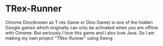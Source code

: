 # TRex-Runner
Chrome Dino(known as T-rex Game or Dino Game) is one of the hidden Google games which originally can only be activated when you are offline with Chrome. But seriously I love this game and I also love Java. So I am making my own project "TRex-Runner" using Swing .

